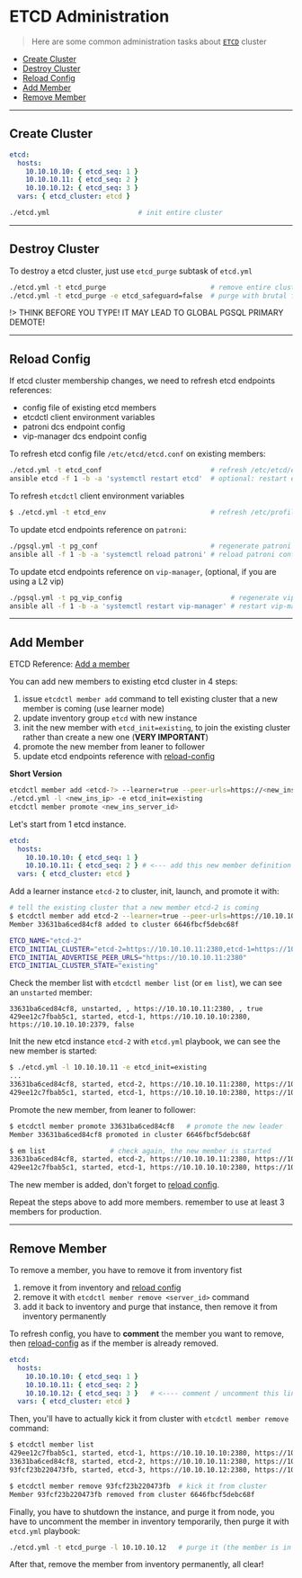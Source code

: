 # ETCD Administration

> Here are some common administration tasks about [`ETCD`](ETCD) cluster

- [Create Cluster](#create-cluster)
- [Destroy Cluster](#destroy-cluster)
- [Reload Config](#reload-config)
- [Add Member](#add-member)
- [Remove Member](#remove-member)


----------------

## Create Cluster

```yaml
etcd:
  hosts:
    10.10.10.10: { etcd_seq: 1 }
    10.10.10.11: { etcd_seq: 2 }
    10.10.10.12: { etcd_seq: 3 }
  vars: { etcd_cluster: etcd }
```

```bash
./etcd.yml                      # init entire cluster 
```


----------------

## Destroy Cluster

To destroy a etcd cluster, just use `etcd_purge` subtask of `etcd.yml`

```bash
./etcd.yml -t etcd_purge                          # remove entire cluster
./etcd.yml -t etcd_purge -e etcd_safeguard=false  # purge with brutal force 
```

!> THINK BEFORE YOU TYPE! IT MAY LEAD TO GLOBAL PGSQL PRIMARY DEMOTE!


----------------

## Reload Config

If etcd cluster membership changes, we need to refresh etcd endpoints references:

* config file of existing etcd members
* etcdctl client environment variables
* patroni dcs endpoint config 
* vip-manager dcs endpoint config


To refresh etcd config file `/etc/etcd/etcd.conf` on existing members:

```bash
./etcd.yml -t etcd_conf                           # refresh /etc/etcd/etcd.conf with latest status
ansible etcd -f 1 -b -a 'systemctl restart etcd'  # optional: restart etcd 
```

To refresh `etcdctl` client environment variables

```bash
$ ./etcd.yml -t etcd_env                          # refresh /etc/profile.d/etcdctl.sh
```

To update etcd endpoints reference on `patroni`:

```bash
./pgsql.yml -t pg_conf                            # regenerate patroni config
ansible all -f 1 -b -a 'systemctl reload patroni' # reload patroni config
```

To update etcd endpoints reference on `vip-manager`, (optional, if you are using a L2 vip)

```bash
./pgsql.yml -t pg_vip_config                           # regenerate vip-manager config
ansible all -f 1 -b -a 'systemctl restart vip-manager' # restart vip-manager to use new config 
```



----------------

## Add Member

ETCD Reference: [Add a member](https://etcd.io/docs/v3.5/op-guide/runtime-configuration/#add-a-new-member)

You can add new members to existing etcd cluster in 4 steps:

1. issue `etcdctl member add` command to tell existing cluster that a new member is coming (use learner mode)
2. update inventory group `etcd` with new instance
3. init the new member with `etcd_init=existing`, to join the existing cluster rather than create a new one (**VERY IMPORTANT**)
4. promote the new member from leaner to follower
5. update etcd endpoints reference with [reload-config](#reload-config)

**Short Version**

```bash
etcdctl member add <etcd-?> --learner=true --peer-urls=https://<new_ins_ip>:2380
./etcd.yml -l <new_ins_ip> -e etcd_init=existing
etcdctl member promote <new_ins_server_id>
```


Let's start from 1 etcd instance.

```yaml
etcd:
  hosts:
    10.10.10.10: { etcd_seq: 1 }
    10.10.10.11: { etcd_seq: 2 } # <--- add this new member definition to inventory
  vars: { etcd_cluster: etcd }
```

Add a learner instance `etcd-2` to cluster, init, launch, and promote it with:

```bash
# tell the existing cluster that a new member etcd-2 is coming
$ etcdctl member add etcd-2 --learner=true --peer-urls=https://10.10.10.11:2380
Member 33631ba6ced84cf8 added to cluster 6646fbcf5debc68f

ETCD_NAME="etcd-2"
ETCD_INITIAL_CLUSTER="etcd-2=https://10.10.10.11:2380,etcd-1=https://10.10.10.10:2380"
ETCD_INITIAL_ADVERTISE_PEER_URLS="https://10.10.10.11:2380"
ETCD_INITIAL_CLUSTER_STATE="existing"
```

Check the member list with `etcdctl member list` (or `em list`), we can see an `unstarted` member:

```
33631ba6ced84cf8, unstarted, , https://10.10.10.11:2380, , true
429ee12c7fbab5c1, started, etcd-1, https://10.10.10.10:2380, https://10.10.10.10:2379, false
```

Init the new etcd instance `etcd-2` with `etcd.yml` playbook, we can see the new member is started:

```bash
$ ./etcd.yml -l 10.10.10.11 -e etcd_init=existing
...
33631ba6ced84cf8, started, etcd-2, https://10.10.10.11:2380, https://10.10.10.11:2379, true
429ee12c7fbab5c1, started, etcd-1, https://10.10.10.10:2380, https://10.10.10.10:2379, false
```

Promote the new member, from leaner to follower:

```bash
$ etcdctl member promote 33631ba6ced84cf8   # promote the new leader
Member 33631ba6ced84cf8 promoted in cluster 6646fbcf5debc68f

$ em list                # check again, the new member is started
33631ba6ced84cf8, started, etcd-2, https://10.10.10.11:2380, https://10.10.10.11:2379, false
429ee12c7fbab5c1, started, etcd-1, https://10.10.10.10:2380, https://10.10.10.10:2379, fals
```


The new member is added, don't forget to [reload config](#reload-config).

Repeat the steps above to add more members. remember to use at least 3 members for production.



----------------

## Remove Member

To remove a member, you have to remove it from inventory fist

1. remove it from inventory and [reload config](#reload-config) 
2. remove it with `etcdctl member remove <server_id>` command
3. add it back to inventory and purge that instance, then remove it from inventory permanently

To refresh config, you have to **comment** the member you want to remove, then [reload-config](#reload-config) as if the member is already removed.

```yaml
etcd:
  hosts:
    10.10.10.10: { etcd_seq: 1 }
    10.10.10.11: { etcd_seq: 2 }
    10.10.10.12: { etcd_seq: 3 }   # <---- comment / uncomment this line
  vars: { etcd_cluster: etcd }
```

Then, you'll have to actually kick it from cluster with `etcdctl member remove` command:

```bash
$ etcdctl member list 
429ee12c7fbab5c1, started, etcd-1, https://10.10.10.10:2380, https://10.10.10.10:2379, false
33631ba6ced84cf8, started, etcd-2, https://10.10.10.11:2380, https://10.10.10.11:2379, false
93fcf23b220473fb, started, etcd-3, https://10.10.10.12:2380, https://10.10.10.12:2379, false  # <--- remove this

$ etcdctl member remove 93fcf23b220473fb  # kick it from cluster
Member 93fcf23b220473fb removed from cluster 6646fbcf5debc68f
```

Finally, you have to shutdown the instance, and purge it from node, you have to uncomment the member in inventory temporarily, then purge it with `etcd.yml` playbook:

```bash
./etcd.yml -t etcd_purge -l 10.10.10.12   # purge it (the member is in inventory again)
```

After that, remove the member from inventory permanently, all clear!

